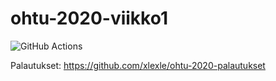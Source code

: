 # ohtu-2020-viikko1

![GitHub Actions](https://github.com/xlexle/ohtu-2020-viikko1/workflows/Java%20CI%20with%20Gradle/badge.svg)

Palautukset: https://github.com/xlexle/ohtu-2020-palautukset
